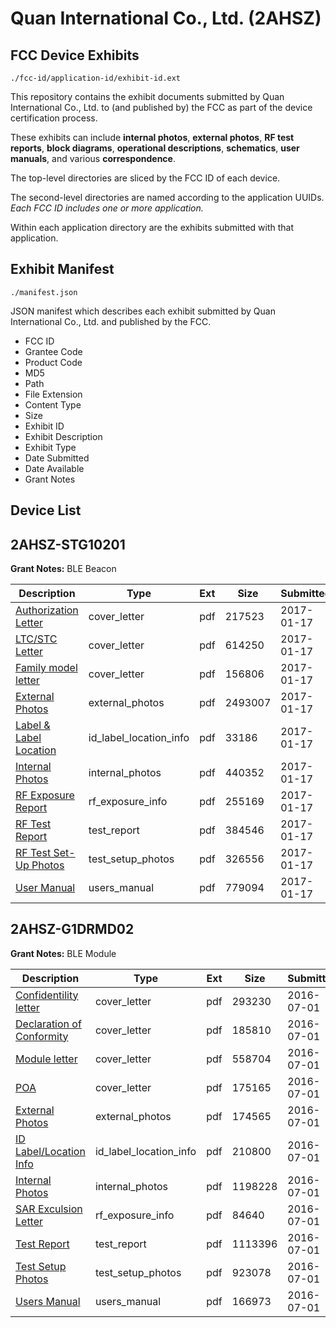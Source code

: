 # Quan International Co., Ltd. (2AHSZ)
## FCC Device Exhibits

```
./fcc-id/application-id/exhibit-id.ext
```

This repository contains the exhibit documents submitted by Quan International Co., Ltd. to (and published by) the FCC as part of the device certification process.

These exhibits can include **internal photos**, **external photos**, **RF test reports**, **block diagrams**, **operational descriptions**, **schematics**, **user manuals**, and various **correspondence**.

The top-level directories are sliced by the FCC ID of each device.

The second-level directories are named according to the application UUIDs. *Each FCC ID includes one or more application.*

Within each application directory are the exhibits submitted with that application. 

## Exhibit Manifest

```
./manifest.json
```

JSON manifest which describes each exhibit submitted by Quan International Co., Ltd. and published by the FCC.

- FCC ID
- Grantee Code
- Product Code
- MD5
- Path
- File Extension
- Content Type
- Size
- Exhibit ID
- Exhibit Description
- Exhibit Type
- Date Submitted
- Date Available
- Grant Notes

## Device List
## 2AHSZ-STG10201
**Grant Notes:** BLE Beacon

| Description | Type | Ext | Size | Submitted | Available |
| ----------- | ---- | --- | ---- | --------- | --------- |
| [Authorization Letter](2AHSZ-STG10201/8ff7db9b93a78e800add46f5e5e51cb6/3261029.pdf) | cover_letter | pdf | 217523 | 2017-01-17 | 2017-01-17 |
| [LTC/STC Letter](2AHSZ-STG10201/8ff7db9b93a78e800add46f5e5e51cb6/3261030.pdf) | cover_letter | pdf | 614250 | 2017-01-17 | 2017-01-17 |
| [Family model letter](2AHSZ-STG10201/8ff7db9b93a78e800add46f5e5e51cb6/3261031.pdf) | cover_letter | pdf | 156806 | 2017-01-17 | 2017-01-17 |
| [External Photos](2AHSZ-STG10201/8ff7db9b93a78e800add46f5e5e51cb6/3261032.pdf) | external_photos | pdf | 2493007 | 2017-01-17 | 2017-03-03 |
| [Label & Label Location](2AHSZ-STG10201/8ff7db9b93a78e800add46f5e5e51cb6/3261033.pdf) | id_label_location_info | pdf | 33186 | 2017-01-17 | 2017-01-17 |
| [Internal Photos](2AHSZ-STG10201/8ff7db9b93a78e800add46f5e5e51cb6/3261034.pdf) | internal_photos | pdf | 440352 | 2017-01-17 | 2017-03-03 |
| [RF Exposure Report](2AHSZ-STG10201/8ff7db9b93a78e800add46f5e5e51cb6/3261036.pdf) | rf_exposure_info | pdf | 255169 | 2017-01-17 | 2017-01-17 |
| [RF Test Report](2AHSZ-STG10201/8ff7db9b93a78e800add46f5e5e51cb6/3261038.pdf) | test_report | pdf | 384546 | 2017-01-17 | 2017-01-17 |
| [RF Test Set-Up Photos](2AHSZ-STG10201/8ff7db9b93a78e800add46f5e5e51cb6/3261039.pdf) | test_setup_photos | pdf | 326556 | 2017-01-17 | 2017-03-03 |
| [User Manual](2AHSZ-STG10201/8ff7db9b93a78e800add46f5e5e51cb6/3261040.pdf) | users_manual | pdf | 779094 | 2017-01-17 | 2017-03-03 |
## 2AHSZ-G1DRMD02
**Grant Notes:** BLE Module

| Description | Type | Ext | Size | Submitted | Available |
| ----------- | ---- | --- | ---- | --------- | --------- |
| [Confidentility letter](2AHSZ-G1DRMD02/a4fd441782a6701d087378b8fba98595/3047608.pdf) | cover_letter | pdf | 293230 | 2016-07-01 | 2016-07-01 |
| [ Declaration of Conformity](2AHSZ-G1DRMD02/a4fd441782a6701d087378b8fba98595/3047609.pdf) | cover_letter | pdf | 185810 | 2016-07-01 | 2016-07-01 |
| [ Module letter](2AHSZ-G1DRMD02/a4fd441782a6701d087378b8fba98595/3047610.pdf) | cover_letter | pdf | 558704 | 2016-07-01 | 2016-07-01 |
| [POA](2AHSZ-G1DRMD02/a4fd441782a6701d087378b8fba98595/3047611.pdf) | cover_letter | pdf | 175165 | 2016-07-01 | 2016-07-01 |
| [External Photos](2AHSZ-G1DRMD02/a4fd441782a6701d087378b8fba98595/3047597.pdf) | external_photos | pdf | 174565 | 2016-07-01 | 2016-07-01 |
| [ID Label/Location Info](2AHSZ-G1DRMD02/a4fd441782a6701d087378b8fba98595/3047599.pdf) | id_label_location_info | pdf | 210800 | 2016-07-01 | 2016-07-01 |
| [Internal Photos](2AHSZ-G1DRMD02/a4fd441782a6701d087378b8fba98595/3047598.pdf) | internal_photos | pdf | 1198228 | 2016-07-01 | 2016-07-01 |
| [ SAR Exculsion Letter](2AHSZ-G1DRMD02/a4fd441782a6701d087378b8fba98595/3047606.pdf) | rf_exposure_info | pdf | 84640 | 2016-07-01 | 2016-07-01 |
| [Test Report](2AHSZ-G1DRMD02/a4fd441782a6701d087378b8fba98595/3047607.pdf) | test_report | pdf | 1113396 | 2016-07-01 | 2016-07-01 |
| [Test Setup Photos](2AHSZ-G1DRMD02/a4fd441782a6701d087378b8fba98595/3047600.pdf) | test_setup_photos | pdf | 923078 | 2016-07-01 | 2016-07-01 |
| [Users Manual](2AHSZ-G1DRMD02/a4fd441782a6701d087378b8fba98595/3047601.pdf) | users_manual | pdf | 166973 | 2016-07-01 | 2016-07-01 |
